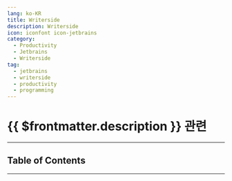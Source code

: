 ```yaml
---
lang: ko-KR
title: Writerside
description: Writerside
icon: iconfont icon-jetbrains
category:
  - Productivity
  - Jetbrains
  - Writerside
tag:
  - jetbrains
  - writerside
  - productivity
  - programming
---
```


# {{ $frontmatter.description }} 관련

<ShieldsGroup logos="jetbrains"/>

---

## Table of Contents

<ToCLocal basePath="/tool/jetbrains-writerside/" />

---

<TagLinks />